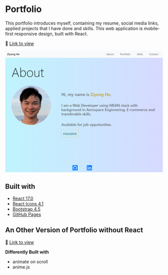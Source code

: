 # Portfolio

This portfolio introduces myself, containing my resume, social media links, applied projects that I have done and skills. This web application is mobile-first responsive design, built with React.

:link: [Link to view](http://ziyonghe.github.io/portfolio-react)

![Portfolio website preview](./public/assets/portfolio-preview.png)

## Built with

- [React 17.0](https://reactjs.org/)
- [React Icons 4.1](https://react-icons.github.io/react-icons/)
- [Bootstrap 4.5](https://getbootstrap.com/)
- [GitHub Pages](https://pages.github.com/)



## An Other Version of Portfolio without React 

:link: [Link to view](https://ziyonghe.github.io/Portfolio/index.html)

**Differently Built with**
- animate on scroll
- anime.js
